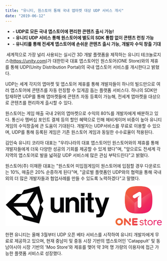 ```yaml
---
title: "유니티, 원스토어 통해 국내 앱마켓 대상 UDP 서비스 개시"
date: "2019-06-12"
---
```


- **\- UDP로 모든 국내 앱스토어에 편리한 콘텐츠 출시 가능!**
- **\- 유니티 UDP 서비스 통해 원스토어에 별도의 SDK 통합 없이 콘텐츠 런칭 가능**
- **\- 유니티를 통해 전세계 앱스토어에 손쉬운 콘텐츠 출시 가능, 개발자 수익 창출 기대**

 세계적으로 가장 널리 사용되는 실시간 3D 개발 플랫폼을 제작하는 유니티 테크놀로지스(https://unity.com)가 대한민국 대표 앱스토어인 원스토어(ONE Store)와의 제휴를 통해 UDP(Unity Distribution Portal)의 국내 앱스토어 서비스를 개시한다고 밝혔다.

UDP는 세계 각지의 앱마켓 및 앱스토어 제휴를 통해 개발자들이 하나의 빌드만으로 여러 앱스토어에 콘텐츠를 자동 런칭할 수 있게끔 돕는 플랫폼 서비스다. 하나의 SDK만 탑재하면 UDP를 통해 앱마켓들에 콘텐츠 자동 등록이 가능해, 전세계 앱마켓을 대상으로 콘텐츠를 편리하게 출시할 수 있다.

원스토어는 게임 매출 국내 2위의 앱마켓으로 수익의 80%를 개발자에게 배분하고 있다. 통신사 멤버십 포인트 결제 등의 할인 혜택으로 인해 헤비게이머 비중이 높아 유니티 게임의 수익창출에 큰 도움이 기대된다. 개발자는 UDP서비스를 무료로 이용할 수 있으며, UDP를 통해 등록된 게임은 기존 원스토어 게임과 동일한 수수료율이 적용된다.  

김인숙 유니티 코리아 대표는 "우리나라의 대표 앱스토어인 원스토어와의 제휴를 통해 개발자들에게 더욱 다양한 성공의 기회를 제공할 수 있게 됐다"며, "앞으로도 전세계 각 지역의 앱스토어로 발을 넓혀갈 UDP 서비스에 많은 관심 부탁드린다"고 밝혔다.

원스토어(주) 이재환 대표는 "원스토어 미입점게임이 원스토어에 입점할 경우 다운로드는 10%, 매출은 20% 순증하게 된다"며, "글로벌 플랫폼인 UDP와의 협력을 통해 국내외의 더 많은 개발자들과 협업사례를 만들 수 있도록 노력하겠다"고 말했다.

![](images/190612_01.jpg)

한편 유니티는 올해 3월부터 UDP 오픈 베타 서비스를 시작하여 유니티 개발자에게 무료로 제공하고 있으며, 현재 중남미 및 중동 시장 기반의 앱스토어인 'Catappult' 및 동남아시아 시장 기반의 'Moo Store'와 제휴를 맺어 약 3억 명 가량의 이용자에 접근 가능한 플랫폼 서비스로 성장했다.
